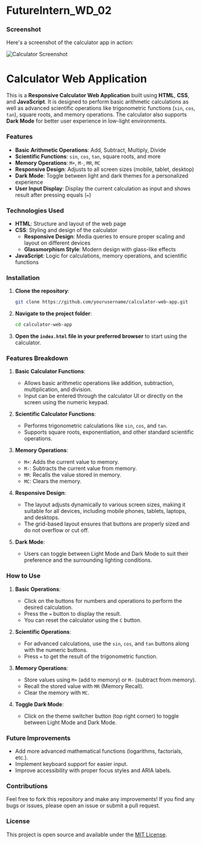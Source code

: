# FutureIntern_WD_02
### Screenshot
Here's a screenshot of the calculator app in action:

![Calculator Screenshot](assets/calculator-screenshot.png)

# Calculator Web Application

This is a **Responsive Calculator Web Application** built using **HTML**, **CSS**, and **JavaScript**. It is designed to perform basic arithmetic calculations as well as advanced scientific operations like trigonometric functions (`sin`, `cos`, `tan`), square roots, and memory operations. The calculator also supports **Dark Mode** for better user experience in low-light environments.

### Features
- **Basic Arithmetic Operations**: Add, Subtract, Multiply, Divide
- **Scientific Functions**: `sin`, `cos`, `tan`, square roots, and more
- **Memory Operations**: `M+`, `M-`, `MR`, `MC`
- **Responsive Design**: Adjusts to all screen sizes (mobile, tablet, desktop)
- **Dark Mode**: Toggle between light and dark themes for a personalized experience
- **User Input Display**: Display the current calculation as input and shows result after pressing equals (`=`)

### Technologies Used
- **HTML**: Structure and layout of the web page
- **CSS**: Styling and design of the calculator
  - **Responsive Design**: Media queries to ensure proper scaling and layout on different devices
  - **Glassmorphism Style**: Modern design with glass-like effects
- **JavaScript**: Logic for calculations, memory operations, and scientific functions

### Installation

1. **Clone the repository**:
   ```bash
   git clone https://github.com/yourusername/calculator-web-app.git
   ```

2. **Navigate to the project folder**:
   ```bash
   cd calculator-web-app
   ```

3. **Open the `index.html` file in your preferred browser** to start using the calculator.

### Features Breakdown

1. **Basic Calculator Functions**:
   - Allows basic arithmetic operations like addition, subtraction, multiplication, and division.
   - Input can be entered through the calculator UI or directly on the screen using the numeric keypad.

2. **Scientific Calculator Functions**:
   - Performs trigonometric calculations like `sin`, `cos`, and `tan`.
   - Supports square roots, exponentiation, and other standard scientific operations.

3. **Memory Operations**:
   - `M+`: Adds the current value to memory.
   - `M-`: Subtracts the current value from memory.
   - `MR`: Recalls the value stored in memory.
   - `MC`: Clears the memory.

4. **Responsive Design**:
   - The layout adjusts dynamically to various screen sizes, making it suitable for all devices, including mobile phones, tablets, laptops, and desktops.
   - The grid-based layout ensures that buttons are properly sized and do not overflow or cut off.

5. **Dark Mode**:
   - Users can toggle between Light Mode and Dark Mode to suit their preference and the surrounding lighting conditions.

### How to Use
1. **Basic Operations**:
   - Click on the buttons for numbers and operations to perform the desired calculation.
   - Press the `=` button to display the result.
   - You can reset the calculator using the `C` button.

2. **Scientific Operations**:
   - For advanced calculations, use the `sin`, `cos`, and `tan` buttons along with the numeric buttons.
   - Press `=` to get the result of the trigonometric function.

3. **Memory Operations**:
   - Store values using `M+` (add to memory) or `M-` (subtract from memory).
   - Recall the stored value with `MR` (Memory Recall).
   - Clear the memory with `MC`.

4. **Toggle Dark Mode**:
   - Click on the theme switcher button (top right corner) to toggle between Light Mode and Dark Mode.



### Future Improvements
- Add more advanced mathematical functions (logarithms, factorials, etc.).
- Implement keyboard support for easier input.
- Improve accessibility with proper focus styles and ARIA labels.

### Contributions
Feel free to fork this repository and make any improvements! If you find any bugs or issues, please open an issue or submit a pull request.

### License
This project is open source and available under the [MIT License](LICENSE).

